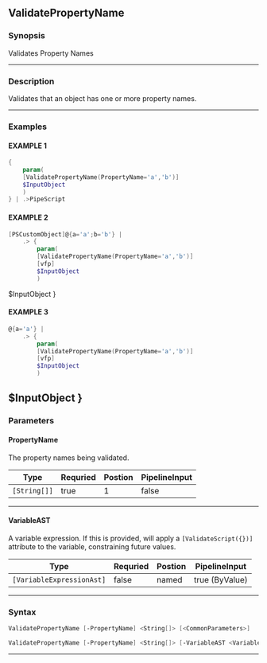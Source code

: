 
ValidatePropertyName
--------------------
### Synopsis
Validates Property Names

---
### Description

Validates that an object has one or more property names.

---
### Examples
#### EXAMPLE 1
```PowerShell
{
    param(
    [ValidatePropertyName(PropertyName='a','b')]
    $InputObject
    )
} | .>PipeScript
```

#### EXAMPLE 2
```PowerShell
[PSCustomObject]@{a='a';b='b'} |
    .> {
        param(
        [ValidatePropertyName(PropertyName='a','b')]
        [vfp]
        $InputObject
        )
```
$InputObject
    }
#### EXAMPLE 3
```PowerShell
@{a='a'} |
    .> {
        param(
        [ValidatePropertyName(PropertyName='a','b')]
        [vfp]
        $InputObject
        )
```
$InputObject
    }
---
### Parameters
#### **PropertyName**

The property names being validated.



|Type            |Requried|Postion|PipelineInput|
|----------------|--------|-------|-------------|
|```[String[]]```|true    |1      |false        |
---
#### **VariableAST**

A variable expression.
If this is provided, will apply a ```[ValidateScript({})]``` attribute to the variable, constraining future values.



|Type                         |Requried|Postion|PipelineInput |
|-----------------------------|--------|-------|--------------|
|```[VariableExpressionAst]```|false   |named  |true (ByValue)|
---
### Syntax
```PowerShell
ValidatePropertyName [-PropertyName] <String[]> [<CommonParameters>]
```
```PowerShell
ValidatePropertyName [-PropertyName] <String[]> [-VariableAST <VariableExpressionAst>] [<CommonParameters>]
```
---


